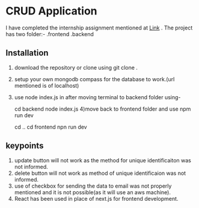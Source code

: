 # CRUD Application
I have completed the internship assignment mentioned at [Link](https://docs.google.com/document/d/1GNkmT55SDy7ppnrgTIBD2NNDKIfim4gtLpKhrGShe5M/edit) . The project has two folder:-
.frontend
.backend
## Installation
1) download the repository or clone using git clone .
2) setup your own mongodb compass for the database to work.(url mentioned is of localhost)
3) use node index.js in after moving terminal to backend folder using-
 

    cd backend 
     node index.js
4)move back to frontend folder and use npm run dev

    cd ..
    cd frontend
    npn run dev
## keypoints
1) update button will not work as the method for unique identificaiton was not informed.
2) delete button will not work as method of unique identificaion was not informed.
3) use of checkbox for sending the data to email was not properly mentioned and it is not possible(as it will use an aws machine).
4) React has been used in place of next.js for frontend development.

 
